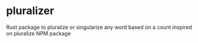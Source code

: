 # pluralizer
Rust package to pluralize or singularize any word based on a count inspired on pluralize NPM package
